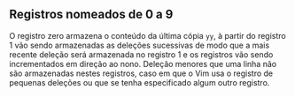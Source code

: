Registros nomeados de 0 a 9
---------------------------

O registro zero armazena o conteúdo da última cópia `yy`, à
partir do registro 1 vão sendo armazenadas as deleções sucessivas de
modo que a mais recente deleção será armazenada no registro 1 e os
registros vão sendo incrementados em direção ao nono. Deleção menores
que uma linha não são armazenadas nestes registros, caso em que o Vim
usa o registro de pequenas deleções ou que se tenha especificado algum
outro registro.
